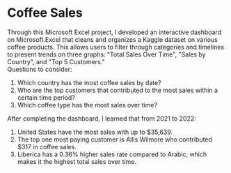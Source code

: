 # Coffee Sales

Through this Microsoft Excel project, I developed an interactive dashboard on Microsoft Excel that cleans and organizes a Kaggle dataset on various coffee products. This allows users to filter through categories and timelines to present trends on three graphs: "Total Sales Over Time", "Sales by Country", and "Top 5 Customers."<br/>
Questions to consider:<br/>  
1. Which country has the most coffee sales by date? 
2. Who are the top customers that contributed to the most sales within a certain time period?
3. Which coffee type has the most sales over time?<br/>

After completing the dashboard, I learned that from 2021 to 2022:<br/> 

1. United States have the most sales with up to $35,639.
2. The top one most paying customer is Allis Wilmore who contributed $317 in coffee sales.
3. Liberica has a 0.36% higher sales rate compared to Arabic, which makes it the highest total sales over time. 
